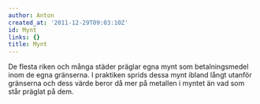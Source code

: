 ```yaml
---
author: Anton
created_at: '2011-12-29T09:03:10Z'
id: Mynt
links: {}
title: Mynt
---
```


De flesta riken och många städer präglar egna mynt som betalningsmedel inom de egna gränserna. I
praktiken sprids dessa mynt ibland långt utanför gränserna och dess värde beror då mer på metallen i
myntet än vad som står präglat på dem.
